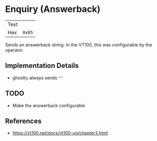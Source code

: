 # Enquiry (Answerback)

|      |        |
| ---- | ------ |
| Text |        |
| Hex  | `0x05` |

Sends an answerback string. In the VT100, this was configurable by the
operator.

## Implementation Details

- ghostty always sends `""`

## TODO

- Make the answerback configurable

## References

- https://vt100.net/docs/vt100-ug/chapter3.html
